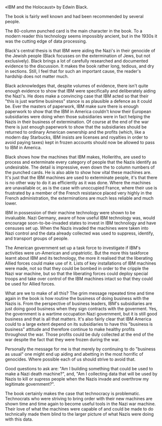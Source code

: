 [brutal]: #title "Review: IBM and the Holocaust"
[brutal]: #author "David Jones"
[brutal]: #xdate "2019-04-11"

«IBM and the Holocaust» by Edwin Black.

The book is fairly well known and
had been recommended by several people.

The 80-column punched card is the main character in the book.
To a modern reader this technology seems impossibly ancient,
but in the 1930s it was the cutting edge of data processing.

Black's central thesis is that IBM were aiding the Nazi's in
their genocide of the Jewish people
(Black focusses on the extermination of Jews, but not exclusively).
Black brings a lot of carefully researched and documented
evidence to the discussion.
It makes the book rather long, tedious, and dry in sections.
Still, I feel that for such an important cause, the reader's
hardship does not matter much.

Black acknowledges that, despite volumes of evidence,
there isn't quite enough evidence to show that IBM were
specifically and deliberately aiding the Nazi's.
He does make a convincing case that IBM acted so that their
"this is just wartime business" stance is as plausible a defence
as it could be.
Ever the masters of paperwork, IBM make sure there is enough
paperwork to show that the IBM in America couldn't know their
European subsidiaries were doing when those subsidiaries were in
fact helping the Nazis in their business of extermination.
Of course at the end of the war there is
just enough paperwork to show that the subsidiaries should be
returned to ordinary American ownership and the profits
(which, like a modern day Starbucks, IBM insists are licenses
and royalties in order to avoid paying taxes) kept in frozen
accounts should now be allowed to pass to IBM in America.

Black shows how the machines that IBM makes, Holleriths, are
used to process and exterminate every category of people that
the Nazis identify as undesirable.
The detail is impressive, even down the to column numbers of
the punched cards.
He is also able to show how vital these machines are.
It's just that the IBM machines are used to exterminate people,
it's that there is no other way to do it as efficiently as it
was done.
Where the machines are unavailable or, as is the case with
unoccupied France, where their use is frustrated by a member of
the French resistance placed very highly in the French
administration, the exterminations are much less reliable and
much lower.

IBM in possession of their machine technology were shown to be
invaluable.
Nazi Germany, aware of how useful IBM technology was, would
encourage soon-to-be-invaded states to invest in IBM technology
and have censuses set up.
When the Nazis invaded the machines were taken into Nazi control
and the data already collected was used to suppress, identify,
and transport groups of people.

The American government set up a task force to investigate if
IBM's activities were un-American and unpatriotic.
But the more this taskforce learnt about IBM and its technology,
the more it realised that the liberating Allied forces could
make use of it.
Lists of key installations of IBM machines were made,
not so that they could be bombed in order to the cripple the
Nazi war machine, but so that the liberating forces could deploy
special troops and take over control of the IBM machines intact
so that they could be used for Allied forces.

What are we to make of all this?
The grim message repeated time and time again in the book is how
routine the business of doing business with the Nazis is.
From the perspective of business leaders,
IBM's subsidiaries are just doing good business when they sign
contracts with the goverment.
Yes, the government is a wartime occupation Nazi government, but
it is still good business and that is all that matters.
It's also fairly clear that IBM America could to a large extent
depend on its subsidiaries to have this "business is business"
attitude and therefore continue to make healthy profits
throughout the war.
Those profits could be duly collected at the end
of the war despite the fact that they were frozen during the war.

Personally the message for me is that merely by continuing to do
"business as usual" one might end up aiding and abetting in the
most horrific of genocides.
Where possible each of us should strive to avoid that.

Good questions to ask are:
"Am I building something that could be used to make a Nazi death machine?",
and, "Am I collecting data that will be used by Nazis to kill
or supress people when the Nazis invade and overthrow my legitimate
government?".

The book certainly makes the case that technocracy is
problematic.
Technocrats who were striving to bring order with their new machines
are shown time and time again to become useful tools in the Nazi
war machine.
Their love of what the machines were capable of and could be
made to do technically made them blind to the larger picture of
what Nazis were doing with this data.
